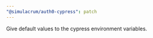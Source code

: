 ```yaml
---
"@simulacrum/auth0-cypress": patch
---
```

Give default values to the cypress environment variables.